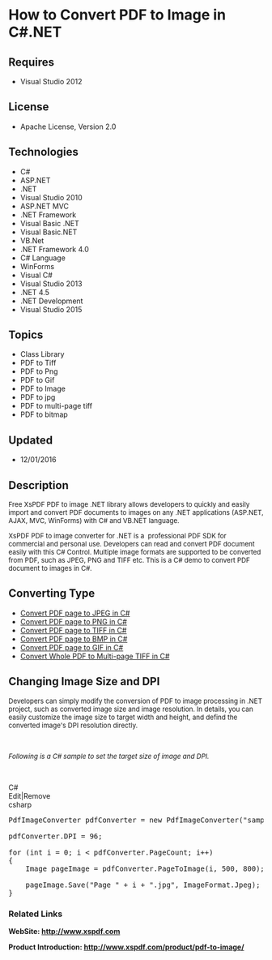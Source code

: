# How to Convert PDF to Image in C#.NET
## Requires
- Visual Studio 2012
## License
- Apache License, Version 2.0
## Technologies
- C#
- ASP.NET
- .NET
- Visual Studio 2010
- ASP.NET MVC
- .NET Framework
- Visual Basic .NET
- Visual Basic.NET
- VB.Net
- .NET Framework 4.0
- C# Language
- WinForms
- Visual C#
- Visual Studio 2013
- .NET 4.5
- .NET Development
- Visual Studio 2015
## Topics
- Class Library
- PDF to Tiff
- PDF to Png
- PDF to Gif
- PDF to Image
- PDF to jpg
- PDF to multi-page tiff
- PDF to bitmap
## Updated
- 12/01/2016
## Description

<p><span style="font-size:small">Free XsPDF PDF to image .NET library allows developers to quickly and easily import and convert PDF documents to images on any .NET applications (ASP.NET, AJAX, MVC, WinForms) with C# and VB.NET language.</span></p>
<p><span style="font-size:small">XsPDF PDF to image converter for .NET is a &nbsp;<span>professional PDF SDK for
<span>commercial and personal use. Developers can read and convert PDF document easily with this C# Control. Multiple image formats are supported to be converted from PDF, such as JPEG, PNG and TIFF etc.
</span></span>This is a C# demo to convert PDF document to images in C#.</span></p>
<h2><strong>Converting Type</strong></h2>
<ul>
<li><a title="convert pdf to jpg in c# .net" href="http://www.xspdf.com/guide/pdf-jpg-converting/">Convert PDF page to JPEG in C#</a>
</li><li><a title="convert pdf to png in c# .net" href="http://www.xspdf.com/guide/pdf-png-converting/">Convert PDF page to PNG in C#</a>
</li><li><a title="convert pdf to tif in c# .NET" href="http://www.xspdf.com/guide/pdf-tiff-converting/">Convert PDF page to TIFF in C#</a>
</li><li><a title="convert pdf to bmp in c# .NET" href="http://www.xspdf.com/guide/pdf-bmp-converting/">Convert PDF page to BMP in C#</a>
</li><li><a title="convert pdf to gif in c# .NET" href="http://www.xspdf.com/guide/pdf-gif-converting/">Convert PDF page to GIF in C#</a>
</li><li><a title="convert pdf to multiple pages tiff in C# .NET" href="http://www.xspdf.com/guide/pdf-multi-page-tiff-converting/">Convert Whole PDF to Multi-page TIFF in C#</a>
</li></ul>
<h2><strong>Changing Image Size and DPI</strong></h2>
<p><span style="font-size:small">Developers can simply modify the conversion of PDF to image processing in .NET project, such as converted image size and image resolution. In details, you can easily customize the image size to target width and height, and defind
 the converted image's DPI resolution directly.&nbsp;</span></p>
<p>&nbsp;</p>
<p><span style="font-size:small"><em>Following is a C# sample to set the target size of image and DPI.</em><em>&nbsp;&nbsp;</em></span></p>
<p><em><br>
</em></p>
<div class="scriptcode">
<div class="pluginEditHolder" pluginCommand="mceScriptCode">
<div class="title"><span>C#</span></div>
<div class="pluginLinkHolder"><span class="pluginEditHolderLink">Edit</span>|<span class="pluginRemoveHolderLink">Remove</span></div>
<span class="hidden">csharp</span>

<div class="preview">
<pre class="csharp">PdfImageConverter&nbsp;pdfConverter&nbsp;=&nbsp;<span class="cs__keyword">new</span>&nbsp;PdfImageConverter(<span class="cs__string">&quot;sample.pdf&quot;</span>);&nbsp;
&nbsp;
pdfConverter.DPI&nbsp;=&nbsp;<span class="cs__number">96</span>;&nbsp;
&nbsp;
<span class="cs__keyword">for</span>&nbsp;(<span class="cs__keyword">int</span>&nbsp;i&nbsp;=&nbsp;<span class="cs__number">0</span>;&nbsp;i&nbsp;&lt;&nbsp;pdfConverter.PageCount;&nbsp;i&#43;&#43;)&nbsp;
{&nbsp;&nbsp;&nbsp;&nbsp;
&nbsp;&nbsp;&nbsp;&nbsp;Image&nbsp;pageImage&nbsp;=&nbsp;pdfConverter.PageToImage(i,&nbsp;<span class="cs__number">500</span>,&nbsp;<span class="cs__number">800</span>);&nbsp;
&nbsp;&nbsp;&nbsp;
&nbsp;&nbsp;&nbsp;&nbsp;pageImage.Save(<span class="cs__string">&quot;Page&nbsp;&quot;</span>&nbsp;&#43;&nbsp;i&nbsp;&#43;&nbsp;<span class="cs__string">&quot;.jpg&quot;</span>,&nbsp;ImageFormat.Jpeg);&nbsp;
}</pre>
</div>
</div>
</div>
<h3><strong>Related Links</strong></h3>
<p><strong>WebSite:&nbsp;<a title="PDF editing SDK, convert pdf to image, add barcode to pdf, add chart to pdf in C#" href="http://www.xspdf.com">http://www.xspdf.com</a></strong></p>
<p><strong>Product <strong>Introduction:&nbsp;<a title="Convert pdf to image SDK in .NET" href="http://www.xspdf.com/product/pdf-to-image/">http://www.xspdf.com/product/pdf-to-image/</a></strong></strong></p>
